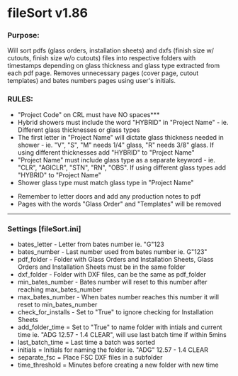 # fileSort v1.86

### Purpose:
Will sort pdfs (glass orders, installation sheets) and dxfs (finish size w/ cutouts, finish size w/o cutouts) files into respective folders with timestamps depending on glass thickness and glass type extracted from each pdf page. Removes unnecessary pages (cover page, cutout templates) and bates numbers pages using user's initials.

### RULES:
- "Project Code" on CRL must have NO spaces***
- Hybrid showers must include the word "HYBRID" in "Project Name" - ie. Different glass thicknesses or glass types
- The first letter in "Project Name" will dictate glass thickness needed in shower - ie. "V", "S", "M" needs 1/4" glass, "R" needs 3/8" glass. If using different thicknesses add "HYBRID" to "Project Name"
- "Project Name" must include glass type as a separate keyword - ie. "CLR", "AGICLR", "STN", "RN", "OBS". If using different glass types add "HYBRID" to "Project Name"
- Shower glass type must match glass type in "Project Name"

* Remember to letter doors and add any production notes to pdf
* Pages with the words "Glass Order" and "Templates" will be removed

------------------------------------------------------------------

### Settings [fileSort.ini]
- bates_letter - Letter from bates number ie. "G"123
- bates_number - Last number used from bates number ie. G"123"
- pdf_folder - Folder with Glass Orders and Installation Sheets, Glass Orders and Installation Sheets must be in the same folder
- dxf_folder - Folder with DXF files, can be the same as pdf_folder
- min_bates_number - Bates number will reset to this number after reaching max_bates_number
- max_bates_number - When bates number reaches this number it will reset to min_bates_number
- check_for_installs - Set to "True" to ignore checking for Installation Sheets
- add_folder_time = Set to "True" to name folder with intials and current time ie. "ADG 12.57 - 1.4 CLEAR", will use last batch time if within 5mins
- last_batch_time = Last time a batch was sorted
- initials = Initials for naming the folder ie. "ADG" 12.57 - 1.4 CLEAR
- separate_fsc = Place FSC DXF files in a subfolder
- time_threshold = Minutes before creating a new folder with new time
